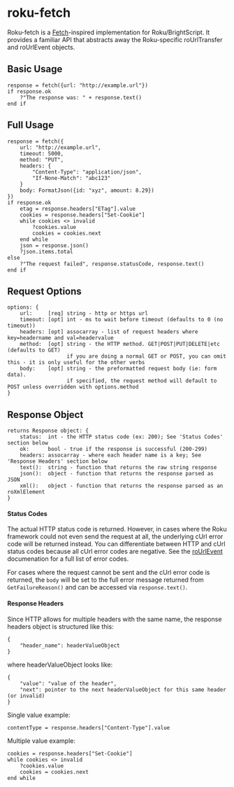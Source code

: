 # roku-fetch

Roku-fetch is a [Fetch]-inspired implementation for Roku/BrightScript. It provides a familiar API that abstracts away
the Roku-specific roUrlTransfer and roUrlEvent objects.

## Basic Usage

    response = fetch({url: "http://example.url"})
    if response.ok
        ?"The response was: " + response.text()
    end if

## Full Usage

    response = fetch({
        url: "http://example.url",
        timeout: 5000,
        method: "PUT",
        headers: {
            "Content-Type": "application/json",
            "If-None-Match": "abc123"
        }
        body: FormatJson({id: "xyz", amount: 8.29})
    })
    if response.ok
        etag = response.headers["ETag"].value
        cookies = response.headers["Set-Cookie"]
        while cookies <> invalid
            ?cookies.value
            cookies = cookies.next
        end while
        json = response.json()
        ?json.items.total
    else
        ?"The request failed", response.statusCode, response.text()
    end if

## Request Options

    options: {
        url:     [req] string - http or https url
        timeout: [opt] int - ms to wait before timeout (defaults to 0 (no timeout))
        headers: [opt] assocarray - list of request headers where key=headername and val=headervalue
        method:  [opt] string - the HTTP method. GET|POST|PUT|DELETE|etc (defaults to GET)
                       if you are doing a normal GET or POST, you can omit this - it is only useful for the other verbs
        body:    [opt] string - the preformatted request body (ie: form data). 
                       if specified, the request method will default to POST unless overridden with options.method
    }

## Response Object

    returns Response object: {
        status:  int - the HTTP status code (ex: 200); See 'Status Codes' section below
        ok:      bool - true if the response is successful (200-299)
        headers: assocarray - where each header name is a key; See 'Response Headers' section below
        text():  string - function that returns the raw string response
        json():  object - function that returns the response parsed as JSON
        xml():   object - function that returns the response parsed as an roXmlElement
    }

#### Status Codes

The actual HTTP status code is returned. However, in cases where the Roku framework could not even send the request at all,
the underlying cUrl error code will be returned instead. You can differentiate between HTTP and cUrl status codes because all
cUrl error codes are negative. See the [roUrlEvent] documenation for a full list of error codes.

For cases where the request cannot be sent and the cUrl error code is returned, the `body` will be set to the full error message returned from `GetFailureReason()` and can be accessed via `response.text()`.

#### Response Headers

Since HTTP allows for multiple headers with the same name, the response headers object is structured like this:

    {
        "header_name": headerValueObject
    }

where headerValueObject looks like:

    {
        "value": "value of the header",
        "next": pointer to the next headerValueObject for this same header (or invalid)
    }

Single value example:

    contentType = response.headers["Content-Type"].value

Multiple value example:

    cookies = response.headers["Set-Cookie"]
    while cookies <> invalid
        ?cookies.value
        cookies = cookies.next
    end while


[Fetch]: https://developer.mozilla.org/en-US/docs/Web/API/Fetch_API/Using_Fetch]
[roUrlEvent]: https://sdkdocs.roku.com/display/sdkdoc/roUrlEvent
